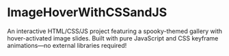 # ImageHoverWithCSSandJS
An interactive HTML/CSS/JS project featuring a spooky-themed gallery with hover-activated image slides. Built with pure JavaScript and CSS keyframe animations—no external libraries required!
